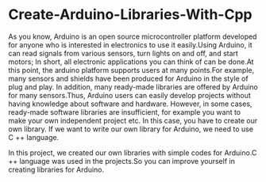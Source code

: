 # Create-Arduino-Libraries-With-Cpp

As you know, Arduino is an open source microcontroller platform developed for anyone who is interested in electronics to use it easily.Using Arduino, it can read signals from various sensors, turn lights on and off, and start motors; In short, all electronic applications you can think of can be done.At this point, the arduino platform supports users at many points.For example, many sensors and shields have been produced for Arduino in the style of plug and play. In addition, many ready-made libraries are offered by Arduino for many sensors.Thus, Arduino users can easily develop projects without having knowledge about software and hardware. However, in some cases, ready-made software libraries are insufficient, for example you want to make your own independent project etc. In this case, you have to create our own library. If we want to write our own library for Arduino, we need to use C ++ language.

In this project, we created our own libraries with simple codes for Arduino.C ++ language was used in the projects.So you can improve yourself in creating libraries for Arduino.


